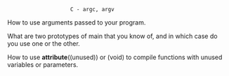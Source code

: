 						C - argc, argv


How to use arguments passed to your program.

What are two prototypes of main that you know of, and in which case do you use one or the other.

How to use __attribute__((unused)) or (void) to compile functions with unused variables or parameters.

